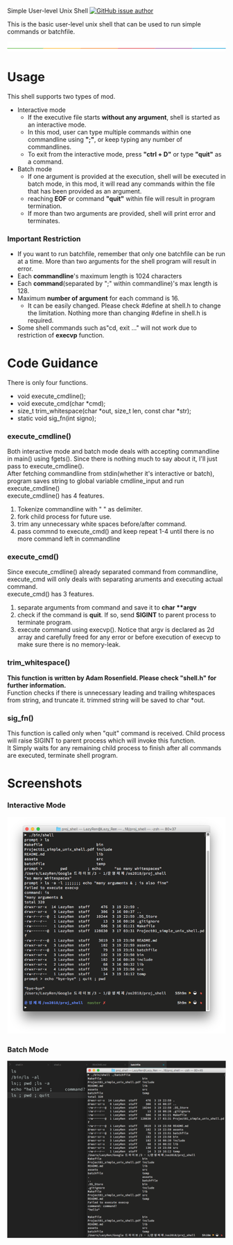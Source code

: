 Simple User-level Unix Shell
[![GitHub issue author](https://img.shields.io/badge/author-Dae%20In%20Lee-blue.svg)](https://hconnect.hanyang.ac.kr/2014004893)

This is the basic user-level unix shell that can be used to run simple commands or batchfile.

![SPLIT](./assets/split.png)
# Usage

This shell supports two types of mod.
- Interactive mode
	- If the executive file starts **without any argument**, shell is started as an interactive mode.
	- In this mod, user can type multiple commands within one commandline using **";"**, or keep typing any number of commandlines.
	- To exit from the interactive mode, press **"ctrl + D"** or type **"quit"** as a command.
- Batch mode
	- If one argument is provided at the execution, shell will be executed in batch mode, in this mod, it will read any commands within the file that has been provided as an argument.
	- reaching **EOF** or command **"quit"** within file will result in program termination.
	- If more than two arguments are provided, shell will print error and terminates.

### Important Restriction

- If you want to run batchfile, remember that only one batchfile can be run at a time. More than two arguments for the shell program will result in error.
- Each **commandline**'s maximum length is 1024 characters 
- Each **command**(separated by ";" within commandline)'s max length is 128.
- Maximum **number of argument** for each command is 16. 
	- It can be easily changed. Please check #define at shell.h to change the limitation. Nothing more than changing #define in shell.h is required.
- Some shell commands such as"cd, exit ..." will not work due to restriction of **execvp** function.


# Code Guidance

There is only four functions.

- void execute_cmdline();
- void execute_cmd(char *cmd);
- size_t trim_whitespace(char *out, size_t len, const char *str);
- static void sig_fn(int signo);

### execute_cmdline()

Both interactive mode and batch mode deals with accepting commandline in main() using fgets(). Since there is nothing much to say about it, I'll just pass to execute_cmdline().<br/>
After fetching commandline from stdin(whether it's interactive or batch), program saves string to global variable cmdline_input and run execute_cmdline()<br/>
execute_cmdline() has 4 features.
1. Tokenize commandline with " " as delimiter.
2. fork child process for future use.
3. trim any unnecessary white spaces before/after command.
4. pass commnd to execute_cmd() and keep repeat 1-4 until there is no more command left in commandline

### execute_cmd()

Since execute_cmdline() already separated command from commandline, execute_cmd will only deals with separating aruments and executing actual command.<br/>
execute_cmd() has 3 features.
1. separate arguments from command and save it to **char \*\*argv**
2. check if the command is **quit**. If so, send **SIGINT** to parent process to terminate program.
3. execute command using execvp().
Notice that argv is declared as 2d array and carefully freed for any error or before execution of execvp to make sure there is no memory-leak.

### trim_whitespace()

**This function is written by Adam Rosenfield. Please check "shell.h" for further information.**<br/>
Function checks if there is unnecessary leading and trailing whitespaces from string, and truncate it. trimmed string will be saved to char *out.

### sig_fn()

This function is called only when "quit" command is received. Child process will raise SIGINT to parent process which will invoke this function.<br/>
It Simply waits for any remaining child process to finish after all commands are executed, terminate shell program.

# Screenshots

### Interactive Mode
![INTERACTIVE](./assets/interactive.png)

### Batch Mode
![BATCH](./assets/batch.png)













